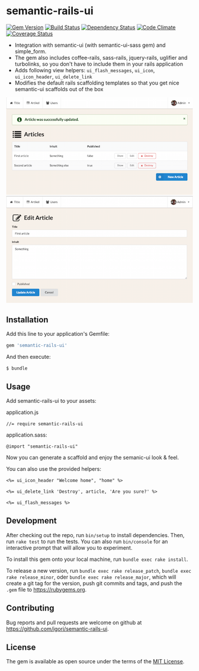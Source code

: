 # semantic-rails-ui

[![Gem Version](http://img.shields.io/gem/v/semantic-rails-ui.svg)][gem]
[![Build Status](http://img.shields.io/travis/igorj/semantic-rails-ui.svg)][travis]
[![Dependency Status](http://img.shields.io/gemnasium/igorj/semantic-rails-ui.svg)][gemnasium]
[![Code Climate](http://img.shields.io/codeclimate/github/igorj/semantic-rails-ui.svg)][codeclimate]
[![Coverage Status](http://img.shields.io/coveralls/igorj/semantic-rails-ui.svg)][coveralls]

[gem]: https://rubygems.org/gems/semantic-rails-ui
[travis]: http://travis-ci.org/igorj/semantic-rails-ui
[gemnasium]: https://gemnasium.com/igorj/semantic-rails-ui
[codeclimate]: https://codeclimate.com/github/igorj/semantic-rails-ui
[coveralls]: https://coveralls.io/r/igorj/semantic-rails-ui


- Integration with semantic-ui (with semantic-ui-sass gem) and simple_form.
- The gem also includes coffee-rails, sass-rails, jquery-rails, uglifier and turbolinks, so you don't have to include them in your rails application
- Adds following view helpers: `ui_flash_messages`, `ui_icon`, `ui_icon_header`, `ui_delete_link`
- Modifies the default rails scaffolding templates so that you get nice semantic-ui scaffolds out of the box

![List scaffold screenshot](docs/list.png)
![Form scaffold screenshot](docs/form.png)

## Installation

Add this line to your application's Gemfile:

```ruby
gem 'semantic-rails-ui'
```

And then execute:

    $ bundle


## Usage

Add semantic-rails-ui to your assets: 

application.js
```
//= require semantic-rails-ui
```

application.sass: 
```
@import "semantic-rails-ui"
```

Now you can generate a scaffold and enjoy the semanic-ui look & feel. 

You can also use the provided helpers: 

```
<%= ui_icon_header "Welcome home", "home" %>
```

```
<%= ui_delete_link 'Destroy', article, 'Are you sure?' %>
```

```
<%= ui_flash_messages %>
```


## Development

After checking out the repo, run `bin/setup` to install dependencies. Then, run `rake test` to run the tests. You can also run `bin/console` for an interactive prompt that will allow you to experiment.

To install this gem onto your local machine, run `bundle exec rake install`. 

To release a new version, run `bundle exec rake release_patch`, `bundle exec rake release_minor`, oder `bundle exec rake release_major`, which will create a git tag for the version, push git commits and tags, and push the `.gem` file to https://rubygems.org.

## Contributing

Bug reports and pull requests are welcome on github at https://github.com/igorj/semantic-rails-ui.

## License

The gem is available as open source under the terms of the [MIT License](http://opensource.org/licenses/MIT).
